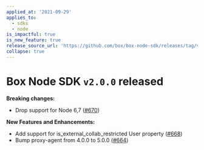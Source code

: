 ```yaml
---
applied_at: '2021-09-29'
applies_to:
  - sdks
  - node
is_impactful: true
is_new_feature: true
release_source_url: 'https://github.com/box/box-node-sdk/releases/tag/v2.0.0'
collapse: true
---
```


# Box Node SDK `v2.0.0` released

**Breaking changes:**

* Drop support for Node 6,7 ([#670][1])

**New Features and Enhancements:**

* Add support for is_external_collab_restricted User property ([#668][2])
* Bump proxy-agent from 4.0.0 to 5.0.0 ([#664][3])

[1]: https://github.com/box/box-node-sdk/pull/670

[2]: https://github.com/box/box-node-sdk/pull/668

[3]: https://github.com/box/box-node-sdk/pull/664

